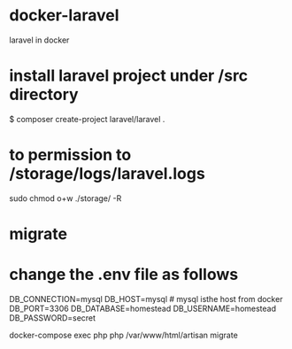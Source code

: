 # docker-laravel
laravel in docker


# install laravel project under /src directory
$ composer create-project laravel/laravel .

# to permission to /storage/logs/laravel.logs
sudo chmod o+w ./storage/ -R


# migrate
# change the .env file as follows
DB_CONNECTION=mysql
DB_HOST=mysql # mysql isthe host from docker
DB_PORT=3306
DB_DATABASE=homestead
DB_USERNAME=homestead
DB_PASSWORD=secret

docker-compose exec php php /var/www/html/artisan migrate
